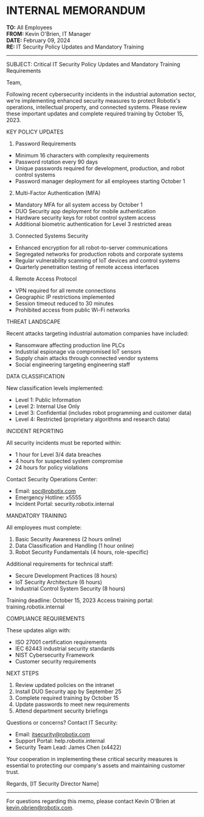 # INTERNAL MEMORANDUM

**TO:** All Employees  
**FROM:** Kevin O'Brien, IT Manager  
**DATE:** February 09, 2024  
**RE:** IT Security Policy Updates and Mandatory Training

---

SUBJECT: Critical IT Security Policy Updates and Mandatory Training Requirements

Team,

Following recent cybersecurity incidents in the industrial automation sector, we're implementing enhanced security measures to protect Robotix's operations, intellectual property, and connected systems. Please review these important updates and complete required training by October 15, 2023.

KEY POLICY UPDATES

1. Password Requirements
- Minimum 16 characters with complexity requirements
- Password rotation every 90 days
- Unique passwords required for development, production, and robot control systems
- Password manager deployment for all employees starting October 1

2. Multi-Factor Authentication (MFA)
- Mandatory MFA for all system access by October 1
- DUO Security app deployment for mobile authentication
- Hardware security keys for robot control system access
- Additional biometric authentication for Level 3 restricted areas

3. Connected Systems Security
- Enhanced encryption for all robot-to-server communications
- Segregated networks for production robots and corporate systems
- Regular vulnerability scanning of IoT devices and control systems
- Quarterly penetration testing of remote access interfaces

4. Remote Access Protocol
- VPN required for all remote connections
- Geographic IP restrictions implemented
- Session timeout reduced to 30 minutes
- Prohibited access from public Wi-Fi networks

THREAT LANDSCAPE

Recent attacks targeting industrial automation companies have included:
- Ransomware affecting production line PLCs
- Industrial espionage via compromised IoT sensors
- Supply chain attacks through connected vendor systems
- Social engineering targeting engineering staff

DATA CLASSIFICATION

New classification levels implemented:
- Level 1: Public Information
- Level 2: Internal Use Only
- Level 3: Confidential (includes robot programming and customer data)
- Level 4: Restricted (proprietary algorithms and research data)

INCIDENT REPORTING

All security incidents must be reported within:
- 1 hour for Level 3/4 data breaches
- 4 hours for suspected system compromise
- 24 hours for policy violations

Contact Security Operations Center:
- Email: soc@robotix.com
- Emergency Hotline: x5555
- Incident Portal: security.robotix.internal

MANDATORY TRAINING

All employees must complete:
1. Basic Security Awareness (2 hours online)
2. Data Classification and Handling (1 hour online)
3. Robot Security Fundamentals (4 hours, role-specific)

Additional requirements for technical staff:
- Secure Development Practices (8 hours)
- IoT Security Architecture (6 hours)
- Industrial Control System Security (8 hours)

Training deadline: October 15, 2023
Access training portal: training.robotix.internal

COMPLIANCE REQUIREMENTS

These updates align with:
- ISO 27001 certification requirements
- IEC 62443 industrial security standards
- NIST Cybersecurity Framework
- Customer security requirements

NEXT STEPS

1. Review updated policies on the intranet
2. Install DUO Security app by September 25
3. Complete required training by October 15
4. Update passwords to meet new requirements
5. Attend department security briefings

Questions or concerns? Contact IT Security:
- Email: itsecurity@robotix.com
- Support Portal: help.robotix.internal
- Security Team Lead: James Chen (x4422)

Your cooperation in implementing these critical security measures is essential to protecting our company's assets and maintaining customer trust.

Regards,
[IT Security Director Name]

---

For questions regarding this memo, please contact Kevin O'Brien at kevin.obrien@robotix.com.
